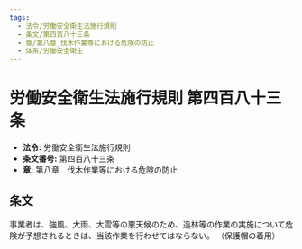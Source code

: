 ```yaml
---
tags:
  - 法令/労働安全衛生法施行規則
  - 条文/第四百八十三条
  - 章/第八章_伐木作業等における危険の防止
  - 体系/労働安全衛生
---
```

# 労働安全衛生法施行規則 第四百八十三条

- **法令:** 労働安全衛生法施行規則
- **条文番号:** 第四百八十三条
- **章:** 第八章　伐木作業等における危険の防止

## 条文
事業者は、強風、大雨、大雪等の悪天候のため、造林等の作業の実施について危険が予想されるときは、当該作業を行わせてはならない。
（保護帽の着用）

